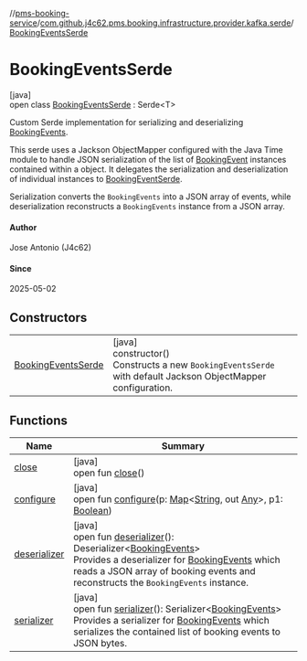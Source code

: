 //[pms-booking-service](../../../index.md)/[com.github.j4c62.pms.booking.infrastructure.provider.kafka.serde](../index.md)/[BookingEventsSerde](index.md)

# BookingEventsSerde

[java]\
open class [BookingEventsSerde](index.md) : Serde&lt;T&gt; 

Custom Serde implementation for serializing and deserializing [BookingEvents](../../com.github.j4c62.pms.booking.domain.aggregate.vo/-booking-events/index.md). 

This serde uses a Jackson ObjectMapper configured with the Java Time module to handle JSON serialization of the list of [BookingEvent](../../com.github.j4c62.pms.booking.domain.aggregate.event/-booking-event/index.md) instances contained within a  object. It delegates the serialization and deserialization of individual  instances to [BookingEventSerde](../-booking-event-serde/index.md). 

Serialization converts the `BookingEvents` into a JSON array of events, while deserialization reconstructs a `BookingEvents` instance from a JSON array.

#### Author

Jose Antonio (J4c62)

#### Since

2025-05-02

## Constructors

| | |
|---|---|
| [BookingEventsSerde](-booking-events-serde.md) | [java]<br>constructor()<br>Constructs a new `BookingEventsSerde` with default Jackson ObjectMapper configuration. |

## Functions

| Name                                                                               | Summary                                                                                                                                                                                                                                                                                                                                                                                                                                                                        |
|------------------------------------------------------------------------------------|--------------------------------------------------------------------------------------------------------------------------------------------------------------------------------------------------------------------------------------------------------------------------------------------------------------------------------------------------------------------------------------------------------------------------------------------------------------------------------|
| [close](../-booking-event-serde/index.md#-1953835945%2FFunctions%2F-1170581573)    | [java]<br>open fun [close](../-booking-event-serde/index.md#-1953835945%2FFunctions%2F-1170581573)()                                                                                                                                                                                                                                                                                                                                                                           |
| [configure](../-booking-event-serde/index.md#2083171214%2FFunctions%2F-1170581573) | [java]<br>open fun [configure](../-booking-event-serde/index.md#2083171214%2FFunctions%2F-1170581573)(p: [Map](https://docs.oracle.com/en/java/javase/23/docs/api/java.base/java/util/Map.html)&lt;[String](https://docs.oracle.com/en/java/javase/23/docs/api/java.base/java/lang/String.html), out [Any](https://kotlinlang.org/api/core/kotlin-stdlib/kotlin/-any/index.html)&gt;, p1: [Boolean](https://kotlinlang.org/api/core/kotlin-stdlib/kotlin/-boolean/index.html)) |
| [deserializer](deserializer.md)                                                    | [java]<br>open fun [deserializer](deserializer.md)(): Deserializer&lt;[BookingEvents](../../com.github.j4c62.pms.booking.domain.aggregate.vo/-booking-events/index.md)&gt;<br>Provides a deserializer for [BookingEvents](../../com.github.j4c62.pms.booking.domain.aggregate.vo/-booking-events/index.md) which reads a JSON array of booking events and reconstructs the `BookingEvents` instance.                                                                           |
| [serializer](serializer.md)                                                        | [java]<br>open fun [serializer](serializer.md)(): Serializer&lt;[BookingEvents](../../com.github.j4c62.pms.booking.domain.aggregate.vo/-booking-events/index.md)&gt;<br>Provides a serializer for [BookingEvents](../../com.github.j4c62.pms.booking.domain.aggregate.vo/-booking-events/index.md) which serializes the contained list of booking events to JSON bytes.                                                                                                        |